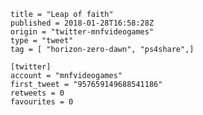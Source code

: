 ```
title = "Leap of faith"
published = 2018-01-28T16:58:28Z
origin = "twitter-mnfvideogames"
type = "tweet"
tag = [ "horizon-zero-dawn", "ps4share",]

[twitter]
account = "mnfvideogames"
first_tweet = "957659149688541186"
retweets = 0
favourites = 0
```

<p class='image'><img src='https://mnf.m17s.net/2018/01/28/DUpJ6vcW4AEoLe3.jpg' alt=''></p>

